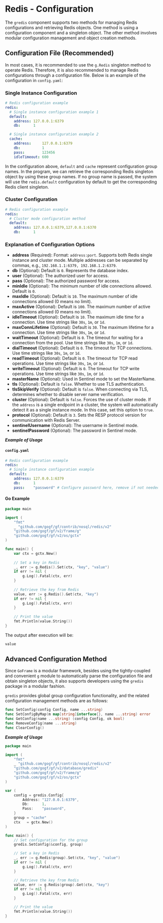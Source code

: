 # Redis - Configuration

The `gredis` component supports two methods for managing Redis configurations and retrieving Redis objects. One method is using a configuration component and a singleton object. The other method involves modular configuration management and object creation methods.

## Configuration File (Recommended)

In most cases, it is recommended to use the `g.Redis` singleton method to operate Redis. Therefore, it is also recommended to manage Redis configurations through a configuration file. Below is an example of the configuration in `config.yaml`:

### Single Instance Configuration

```yaml
# Redis configuration example
redis:
  # Single instance configuration example 1
  default:
    address: 127.0.0.1:6379
    db:      1

  # Single instance configuration example 2
  cache:
    address:     127.0.0.1:6379
    db:          1
    pass:        123456
    idleTimeout: 600
```

In the configuration above, `default` and `cache` represent configuration group names. In the program, we can retrieve the corresponding Redis singleton object by using these group names. If no group name is passed, the system will use the `redis.default` configuration by default to get the corresponding Redis client singleton.

### Cluster Configuration

```yaml
# Redis configuration example
redis:
  # Cluster mode configuration method
  default:
    address: 127.0.0.1:6379,127.0.0.1:6370
    db:      1
```

### Explanation of Configuration Options

- **address** (Required): Format: `address:port`. Supports both Redis single instance and cluster mode. Multiple addresses can be separated by commas, e.g., `192.168.1.1:6379, 192.168.1.2:6379`.
- **db** (Optional): Default is `0`. Represents the database index.
- **user** (Optional): The authorized user for access.
- **pass** (Optional): The authorized password for access.
- **minIdle** (Optional): The minimum number of idle connections allowed. Default is `0`.
- **maxIdle** (Optional): Default is `10`. The maximum number of idle connections allowed (0 means no limit).
- **maxActive** (Optional): Default is `100`. The maximum number of active connections allowed (0 means no limit).
- **idleTimeout** (Optional): Default is `10`. The maximum idle time for a connection. Use time strings like `30s`, `1m`, or `1d`.
- **maxConnLifetime** (Optional): Default is `30`. The maximum lifetime for a connection. Use time strings like `30s`, `1m`, or `1d`.
- **waitTimeout** (Optional): Default is `0`. The timeout for waiting for a connection from the pool. Use time strings like `30s`, `1m`, or `1d`.
- **dialTimeout** (Optional): Default is `0`. The timeout for TCP connections. Use time strings like `30s`, `1m`, or `1d`.
- **readTimeout** (Optional): Default is `0`. The timeout for TCP read operations. Use time strings like `30s`, `1m`, or `1d`.
- **writeTimeout** (Optional): Default is `0`. The timeout for TCP write operations. Use time strings like `30s`, `1m`, or `1d`.
- **masterName** (Optional): Used in Sentinel mode to set the MasterName.
- **tls** (Optional): Default is `false`. Whether to use TLS authentication.
- **tlsSkipVerify** (Optional): Default is `false`. When connecting via TLS, determines whether to disable server name verification.
- **cluster** (Optional): Default is `false`. Forces the use of cluster mode. If the `address` is a single endpoint in a cluster, the system will automatically detect it as a single instance mode. In this case, set this option to `true`.
- **protocol** (Optional): Default is `3`. Sets the RESP protocol version for communication with Redis Server.
- **sentinelUsername** (Optional): The username in Sentinel mode.
- **sentinelPassword** (Optional): The password in Sentinel mode.

***Example of Usage***

#### `config.yaml`

```yaml
# Redis configuration example
redis:
  # Single instance configuration example
  default:
    address: 127.0.0.1:6379
    db:      1
    pass:    "password" # Configure password here, remove if not needed
```

#### Go Example

```go
package main

import (
    "fmt"
    _ "github.com/gogf/gf/contrib/nosql/redis/v2"
    "github.com/gogf/gf/v2/frame/g"
    "github.com/gogf/gf/v2/os/gctx"
)

func main() {
    var ctx = gctx.New()
    
    // Set a key in Redis
    _, err := g.Redis().Set(ctx, "key", "value")
    if err != nil {
        g.Log().Fatal(ctx, err)
    }
    
    // Retrieve the key from Redis
    value, err := g.Redis().Get(ctx, "key")
    if err != nil {
        g.Log().Fatal(ctx, err)
    }
    
    // Print the value
    fmt.Println(value.String())
}
```

The output after execution will be:

```bash
value
```

## Advanced Configuration Method

Since `GoFrame` is a modular framework, besides using the tightly-coupled and convenient `g` module to automatically parse the configuration file and obtain singleton objects, it also supports developers using the `gredis` package in a modular fashion.

`gredis` provides global group configuration functionality, and the related configuration management methods are as follows:

```go
func SetConfig(config Config, name ...string)
func SetConfigByMap(m map[string]interface{}, name ...string) error
func GetConfig(name ...string) (config Config, ok bool)
func RemoveConfig(name ...string)
func ClearConfig()
```

***Example of Usage***

```go
package main

import (
    "fmt"
    _ "github.com/gogf/gf/contrib/nosql/redis/v2"
    "github.com/gogf/gf/v2/database/gredis"
    "github.com/gogf/gf/v2/frame/g"
    "github.com/gogf/gf/v2/os/gctx"
)

var (
    config = gredis.Config{
        Address: "127.0.0.1:6379",
        Db:      1,
        Pass:    "password",
    }
    group = "cache"
    ctx   = gctx.New()
)

func main() {
    // Set configuration for the group
    gredis.SetConfig(&config, group)

    // Set a key in Redis
    _, err := g.Redis(group).Set(ctx, "key", "value")
    if err != nil {
        g.Log().Fatal(ctx, err)
    }

    // Retrieve the key from Redis
    value, err := g.Redis(group).Get(ctx, "key")
    if err != nil {
        g.Log().Fatal(ctx, err)
    }

    // Print the value
    fmt.Println(value.String())
}
```
